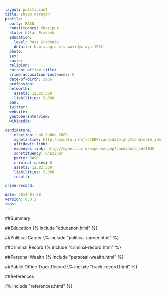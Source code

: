 ```yaml
---
layout: politician2
title: shyam narayan
profile: 
  party: RASD
  constituency: Ghazipur
  state: Uttar Pradesh
  education: 
    level: Post Graduate
    details: b.m.s.agra vishwavidyalaya 1982
  photo: 
  sex: 
  caste: 
  religion: 
  current-office-title: 
  crime-accusation-instances: 0
  date-of-birth: 1956
  profession: 
  networth: 
    assets: 12,82,500
    liabilities: 9,000
  pan: 
  twitter: 
  website: 
  youtube-interview: 
  wikipedia: 

candidature: 
  - election: Lok Sabha 2009
    myneta-link: http://myneta.info/ls2009/candidate.php?candidate_id=1846
    affidavit-link: 
    expenses-link: http://myneta.info/expense.php?candidate_id=1846
    constituency: Ghazipur 
    party: RASD
    criminal-cases: 0
    assets: 12,82,500
    liabilities: 9,000
    result:  

crime-record: 

date: 2014-01-28
version: 0.0.5
tags: 
---
```

##Summary


##Education
{% include "education.html" %}


##Political Career
{% include "political-career.html" %}


##Criminal Record
{% include "criminal-record.html" %}


##Personal Wealth
{% include "personal-wealth.html" %}


##Public Office Track Record
{% include "track-record.html" %}


##References


{% include "references.html" %}